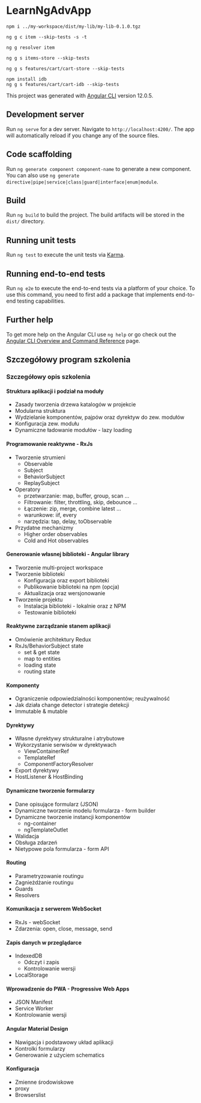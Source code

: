 # LearnNgAdvApp

    npm i ../my-workspace/dist/my-lib/my-lib-0.1.0.tgz

    ng g c item --skip-tests -s -t

    ng g resolver item

    ng g s items-store --skip-tests

    ng g s features/cart/cart-store --skip-tests

    npm install idb
    ng g s features/cart/cart-idb --skip-tests

This project was generated with [Angular CLI](https://github.com/angular/angular-cli) version 12.0.5.

## Development server

Run `ng serve` for a dev server. Navigate to `http://localhost:4200/`. The app will automatically reload if you change any of the source files.

## Code scaffolding

Run `ng generate component component-name` to generate a new component. You can also use `ng generate directive|pipe|service|class|guard|interface|enum|module`.

## Build

Run `ng build` to build the project. The build artifacts will be stored in the `dist/` directory.

## Running unit tests

Run `ng test` to execute the unit tests via [Karma](https://karma-runner.github.io).

## Running end-to-end tests

Run `ng e2e` to execute the end-to-end tests via a platform of your choice. To use this command, you need to first add a package that implements end-to-end testing capabilities.

## Further help

To get more help on the Angular CLI use `ng help` or go check out the [Angular CLI Overview and Command Reference](https://angular.io/cli) page.


## Szczegółowy program szkolenia
### Szczegółowy opis szkolenia

#### Struktura aplikacji i podział na moduły
- Zasady tworzenia drzewa katalogów w projekcie
- Modularna struktura
- Wydzielanie komponentów, pajpów oraz dyrektyw do zew. modułów
- Konfiguracja zew. modułu
- Dynamiczne ładowanie modułów - lazy loading

#### Programowanie reaktywne - RxJs
- Tworzenie strumieni
  - Observable
  - Subject
  - BehaviorSubject
  - ReplaySubject
- Operatory
  - przetwarzanie: map, buffer, group, scan ...
  - Filtrowanie: filter, throttling, skip, debounce ...
  - Łączenie: zip, merge, combine latest …
  - warunkowe: iif, every
  - narzędzia: tap, delay, toObservable
- Przydatne mechanizmy
  - Higher order observables
  - Cold and Hot observables

#### Generowanie własnej biblioteki - Angular library
- Tworzenie multi-project workspace
- Tworzenie biblioteki
  - Konfiguracja oraz export biblioteki
  - Publikowanie biblioteki na npm (opcja)
  - Aktualizacja oraz wersjonowanie
- Tworzenie projektu
  - Instalacja biblioteki - lokalnie oraz z NPM
  - Testowanie biblioteki

#### Reaktywne zarządzanie stanem aplikacji
- Omówienie architektury Redux
- RxJs/BehaviorSubject state
  - set & get state
  - map to entities
  - loading state
  - routing state

#### Komponenty
- Ograniczenie odpowiedzialności komponentów; reużywalność
- Jak działa change detector i strategie detekcji
- Immutable & mutable

#### Dyrektywy
- Własne dyrektywy strukturalne i atrybutowe
- Wykorzystanie serwisów w dyrektywach
  - ViewContainerRef
  - TemplateRef
  - ComponentFactoryResolver
- Export dyrektywy
- HostListener & HostBinding

#### Dynamiczne tworzenie formularzy
- Dane opisujące formularz (JSON)
- Dynamiczne tworzenie modelu formularza - form builder
- Dynamiczne tworzenie instancji komponentów
  - ng-container
  - ngTemplateOutlet
- Walidacja
- Obsługa zdarzeń
- Nietypowe pola formularza - form API

#### Routing
- Parametryzowanie routingu
- Zagnieżdżanie routingu
- Guards
- Resolvers

#### Komunikacja z serwerem WebSocket
- RxJs - webSocket
- Zdarzenia: open, close, message, send

#### Zapis danych w przeglądarce
- IndexedDB
  - Odczyt i zapis
  - Kontrolowanie wersji
- LocalStorage

#### Wprowadzenie do PWA - Progressive Web Apps
- JSON Manifest
- Service Worker
- Kontrolowanie wersji

#### Angular Material Design
- Nawigacja i podstawowy układ aplikacji
- Kontrolki formularzy
- Generowanie z użyciem schematics

#### Konfiguracja
- Zmienne środowiskowe
- proxy
- Browserslist
